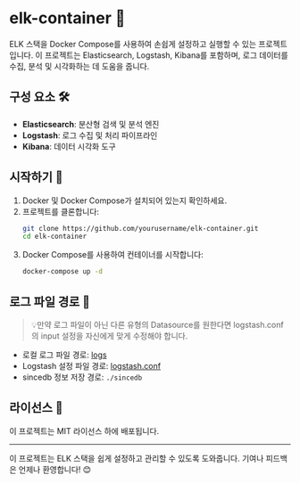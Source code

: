 # elk-container 🚀

ELK 스택을 Docker Compose를 사용하여 손쉽게 설정하고 실행할 수 있는 프로젝트입니다. 이 프로젝트는 Elasticsearch, Logstash, Kibana를 포함하며, 로그 데이터를 수집, 분석 및 시각화하는 데 도움을 줍니다.

## 구성 요소 🛠️

- **Elasticsearch**: 분산형 검색 및 분석 엔진
- **Logstash**: 로그 수집 및 처리 파이프라인
- **Kibana**: 데이터 시각화 도구

## 시작하기 🏁

1. Docker 및 Docker Compose가 설치되어 있는지 확인하세요.
2. 프로젝트를 클론합니다:
   ```sh
   git clone https://github.com/yourusername/elk-container.git
   cd elk-container
   ```
3. Docker Compose를 사용하여 컨테이너를 시작합니다:
   ```sh
   docker-compose up -d
   ```

## 로그 파일 경로 📂

> 💡만약 로그 파일이 아닌 다른 유형의 Datasource를 원한다면 logstash.conf 의 input 설정을 자신에게 맞게 수정해야 합니다.

- 로컬 로그 파일 경로: [logs](http://_vscodecontentref_/1)
- Logstash 설정 파일 경로: [logstash.conf](http://_vscodecontentref_/2)
- sincedb 정보 저장 경로: `./sincedb`

## 라이선스 📄

이 프로젝트는 MIT 라이선스 하에 배포됩니다.

---

이 프로젝트는 ELK 스택을 쉽게 설정하고 관리할 수 있도록 도와줍니다. 기여나 피드백은 언제나 환영합니다! 😊
